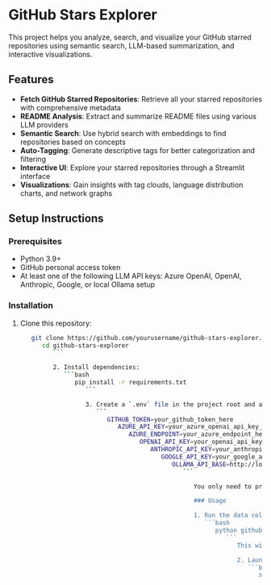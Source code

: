 # GitHub Stars Explorer

This project helps you analyze, search, and visualize your GitHub starred repositories using semantic search, LLM-based summarization, and interactive visualizations.

## Features

- **Fetch GitHub Starred Repositories**: Retrieve all your starred repositories with comprehensive metadata
- **README Analysis**: Extract and summarize README files using various LLM providers
- **Semantic Search**: Use hybrid search with embeddings to find repositories based on concepts
- **Auto-Tagging**: Generate descriptive tags for better categorization and filtering
- **Interactive UI**: Explore your starred repositories through a Streamlit interface
- **Visualizations**: Gain insights with tag clouds, language distribution charts, and network graphs

## Setup Instructions

### Prerequisites

- Python 3.9+
- GitHub personal access token
- At least one of the following LLM API keys: Azure OpenAI, OpenAI, Anthropic, Google, or local Ollama setup

### Installation

1. Clone this repository:
   ```bash
      git clone https://github.com/yourusername/github-stars-explorer.git
         cd github-stars-explorer
            ```

            2. Install dependencies:
               ```bash
                  pip install -r requirements.txt
                     ```

                     3. Create a `.env` file in the project root and add your API keys:
                        ```
                           GITHUB_TOKEN=your_github_token_here
                              AZURE_API_KEY=your_azure_openai_api_key_here
                                 AZURE_ENDPOINT=your_azure_endpoint_here
                                    OPENAI_API_KEY=your_openai_api_key_here
                                       ANTHROPIC_API_KEY=your_anthropic_api_key_here
                                          GOOGLE_API_KEY=your_google_api_key_here
                                             OLLAMA_API_BASE=http://localhost:11434
                                                ```

                                                   You only need to provide API keys for the services you intend to use. At minimum, you'll need the GitHub token and at least one LLM API key.

                                                   ### Usage

                                                   1. Run the data collection script:
                                                      ```bash
                                                         python github_star_explorer.py
                                                            ```
                                                               This will process all your starred repositories and store them in a local ChromaDB database.

                                                               2. Launch the Streamlit app:
                                                                  ```bash
                                                                     streamlit run streamlit_app.py
                                                                        ```

                                                                        3. Open your browser and navigate to http://localhost:8501 to explore your repositories.

                                                                        ## How It Works

                                                                        ### Data Collection Process

                                                                        1. **Fetch Repositories**: Retrieve all starred repositories using the GitHub API
                                                                        2. **Extract Metadata**: Collect repository details, languages, topics, and other metadata
                                                                        3. **Process READMEs**: Extract and summarize README content using LLMs
                                                                        4. **Generate Tags**: Create descriptive tags based on repository content and metadata
                                                                        5. **Embed Summaries**: Generate vector embeddings for semantic search capabilities
                                                                        6. **Store Data**: Save all processed data in a ChromaDB vector database

                                                                        ### Search and Visualization

                                                                        The Streamlit app provides several ways to explore your repositories:

                                                                        - **Semantic Search**: Find repositories based on concepts, not just keywords
                                                                        - **Filtering**: Narrow down results by language, tags, or star count
                                                                        - **Repository Cards**: View detailed information about each repository
                                                                        - **Tag Cloud**: Visualize the most common tags across your starred repositories
                                                                        - **Language Distribution**: See the breakdown of programming languages
                                                                        - **Repository Network**: Explore connections between repositories based on shared tags

                                                                        ## Customization

                                                                        - **LLM Providers**: The system will automatically try different LLM providers in the following order: Azure OpenAI, OpenAI, Anthropic, Google, and local Ollama models.
                                                                        - **Embedding Models**: By default, the system uses OpenAI's text-embedding-3-large or falls back to local embeddings if no API keys are available.
                                                                        - **Token Limits**: README content is truncated to stay within LLM token limits (12,000 characters)
                                                                        - **Database Location**: You can modify the `DB_DIRECTORY` constant in the scripts to change where data is stored

                                                                        ## LLM Provider Configuration

                                                                        The system is designed to work with multiple LLM providers and will try them in the following order:

                                                                        1. **Azure OpenAI**: If you have Azure OpenAI credentials configured
                                                                        2. **OpenAI**: If you have an OpenAI API key
                                                                        3. **Anthropic**: If you have an Anthropic API key for Claude models
                                                                        4. **Google**: If you have a Google API key for Gemini models
                                                                        5. **Ollama**: If you have Ollama running locally

                                                                        You only need one working provider for the system to function. The priority order can be modified by changing the `LLM_PRIORITY` list in the main script.

                                                                        ## Troubleshooting

                                                                        - **Rate Limiting**: If you're processing many repositories, you might encounter GitHub API rate limits. The script includes built-in delays to minimize this risk.
                                                                        - **Missing READMEs**: Some repositories don't have README files or have them in non-standard locations. The system handles these cases gracefully.
                                                                        - **LLM API Errors**: If an LLM provider fails, the system will automatically try the next one in the priority list.
                                                                        - **Database Connection**: Make sure the ChromaDB directory has proper write permissions.

                                                                        ## Contributing

                                                                        Contributions are welcome! Please feel free to submit a Pull Request.

                                                                        ## License

                                                                        This project is licensed under the MIT License - see the LICENSE file for details.
